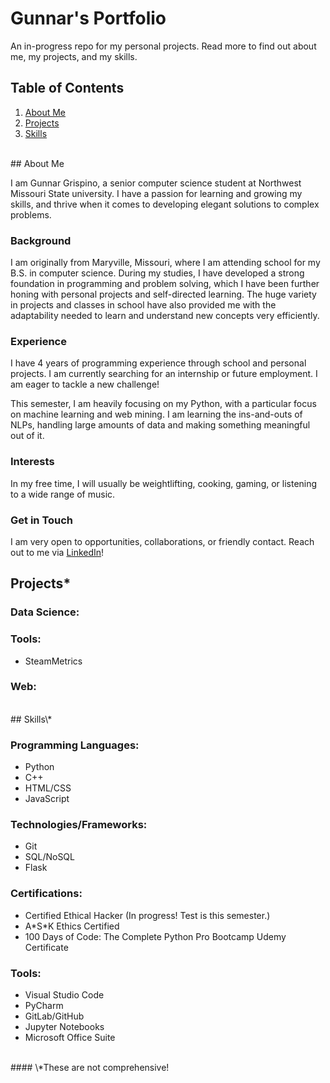 # Gunnar's Portfolio
An in-progress repo for my personal projects. Read more to find out about me, my projects, and my skills.
<br>

## Table of Contents

1. [About Me](#about-me)
2. [Projects](#projects)
3. [Skills](#skills)
<br>
## About Me

I am Gunnar Grispino, a senior computer science student at Northwest Missouri State university. I have a passion for learning and growing my skills, and thrive when it comes to developing elegant solutions to complex problems.

### Background

I am originally from Maryville, Missouri, where I am attending school for my B.S. in computer science. During my studies, I have developed a strong foundation in programming and problem solving, which I have been further honing with personal projects and self-directed learning. The huge variety in projects and classes in school have also provided me with the adaptability needed to learn and understand new concepts very efficiently.

### Experience

I have 4 years of programming experience through school and personal projects.
I am currently searching for an internship or future employment. I am eager to tackle a new challenge!

This semester, I am heavily focusing on my Python, with a particular focus on machine learning and web mining. I am learning the ins-and-outs of NLPs, handling large amounts of data and making something meaningful out of it.

### Interests

In my free time, I will usually be weightlifting, cooking, gaming, or listening to a wide range of music.

### Get in Touch

I am very open to opportunities, collaborations, or friendly contact. Reach out to me via [LinkedIn](https://www.linkedin.com/in/grispinogunnar)!
<br>
## Projects*

### Data Science:

### Tools:
* SteamMetrics
### Web:
<br>
## Skills\*

### Programming Languages:
* Python
* C++
* HTML/CSS
* JavaScript

### Technologies/Frameworks:
* Git
* SQL/NoSQL
* Flask

### Certifications:
* Certified Ethical Hacker (In progress! Test is this semester.)
* A\*S\*K Ethics Certified
* 100 Days of Code: The Complete Python Pro Bootcamp Udemy Certificate
### Tools:
* Visual Studio Code
* PyCharm
* GitLab/GitHub
* Jupyter Notebooks
* Microsoft Office Suite
<br>
#### \*These are not comprehensive!
